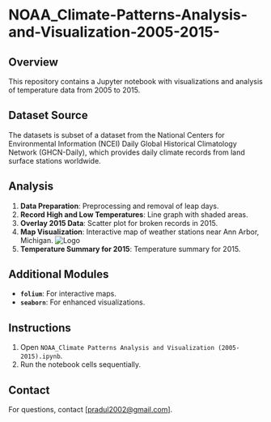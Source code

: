 # NOAA_Climate-Patterns-Analysis-and-Visualization-2005-2015-

## Overview
This repository contains a Jupyter notebook with visualizations and analysis of temperature data from 2005 to 2015.

## Dataset Source
The datasets is subset of a dataset from the National Centers for Environmental Information (NCEI) Daily Global Historical Climatology Network (GHCN-Daily), which provides daily climate records from land surface stations worldwide.

## Analysis
1. **Data Preparation**: Preprocessing and removal of leap days.
2. **Record High and Low Temperatures**: Line graph with shaded areas.
3. **Overlay 2015 Data**: Scatter plot for broken records in 2015.
4. **Map Visualization**: Interactive map of weather stations near Ann Arbor, Michigan.
   ![Logo](./Resources/ui.png)
5. **Temperature Summary for 2015**: Temperature summary for 2015.

## Additional Modules
- **`folium`**: For interactive maps.
- **`seaborn`**: For enhanced visualizations.

## Instructions
1. Open `NOAA_Climate Patterns Analysis and Visualization (2005-2015).ipynb`.
2. Run the notebook cells sequentially.

## Contact
For questions, contact [pradul2002@gmail.com].
